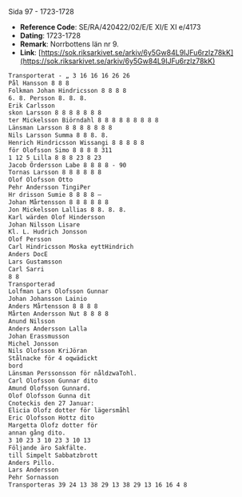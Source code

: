 Sida 97 - 1723-1728

- **Reference Code**: SE/RA/420422/02/E/E XI/E XI e/4173
- **Dating**: 1723-1728
- **Remark**: Norrbottens län nr 9.
- **Link**: [https://sok.riksarkivet.se/arkiv/6y5Gw84L9IJFu6rzlz78kK](https://sok.riksarkivet.se/arkiv/6y5Gw84L9IJFu6rzlz78kK)

```txt linenums="1"
Transporterat - „ 3 16 16 16 26 26
Pål Hansson 8 8 8
Folkman Johan Hindricsson 8 8 8 8
6. 8. Persson 8. 8. 8.
Erik Carlsson
skon Larsson 8 8 8 8 8 8 8
ter Mickelsson Biörndahl 8 8 8 8 8 8 8 8 8
Länsman Larsson 8 8 8 8 8 8 8
Nils Larsson Summa 8 8 8. 8.
Henrich Hindricsson Wissangi 8 8 8 8 8
för Olofsson Simo 8 8 8 8 311
1 12 5 Lilla 8 8 8 23 8 23
Jacob Ördersson Labe 8 8 8 8 - 90
Tornas Larsson 8 8 8 8 8 8
Olof Olofsson Otto
Pehr Andersson TingiPer
Hr drisson Sumie 8 8 8 8 —
Johan Mårtensson 8 8 8 8 8 8
Jon Mickelsson Lallias 8 8. 8. 8.
Karl wärden Olof Hindersson
Johan Nilsson Lisare
Kl. L. Hudrich Jonsson
Olof Persson
Carl Hindricsson Moska eyttHindrich
Anders DocE
Lars Gustamsson
Carl Sarri
8 8
Transporterad
Lolfman Lars Olofsson Gunnar
Johan Johansson Lainio
Anders Mårtensson 8 8 8 8
Mårten Andersson Nut 8 8 8 8
Anund Nilsson
Anders Andersson Lalla
Johan Erassmusson
Michel Jonsson
Nils Olofsson KriJöran
Stålnacke för 4 oqwädickt
bord
Länsman Perssonsson för nåldzwaTohl.
Carl Olofsson Gunnar dito
Amund Olofsson Gunnard.
Olof Olofsson Gunna dit
Cnoteckis den 27 Januar:
Elicia Olofz dotter för lägersmåhl
Eric Olofsson Hottz dito
Margetta Olofz dotter för
annan gång dito.
3 10 23 3 10 23 3 10 13
Följande äro Sakfälte.
till Simpelt Sabbatzbrott
Anders Pillo.
Lars Andersson
Pehr Sornasson
Transporteras 39 24 13 38 29 13 38 29 13 16 16 4 8
```
